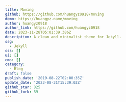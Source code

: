 ```yaml
---
title: Moving
github: https://github.com/huangyz0918/moving
demo: https://huangyz.name/moving
author: huangyz0918
author_link: https://github.com/huangyz0918
date: 2023-11-28T05:01:39.386Z
description: A clean and minimalist theme for Jekyll.
ssg:
  - Jekyll
css: []
ui: []
cms: []
category:
  - Blog
draft: false
publish_date: '2019-08-22T02:00:35Z'
update_date: '2023-08-31T15:39:02Z'
github_star: 825
github_fork: 89
---
```

